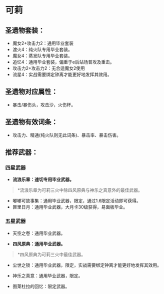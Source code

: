 
# 可莉

## 圣遗物套装：
- 魔女2+攻击力2：通用毕业套装
- 渡火4：纯火队专用毕业套装。
- 魔女4：蒸发队专用毕业套装。
- 追忆4：通用毕业套装，偏重于e后站场普攻及重击。
- 攻击力2+攻击力2：无合适魔女2使用
- 流星4：实战需要绑定钟离才能更好地发挥其效用。

## 圣遗物对应属性：
- 暴击/暴伤头，攻击沙，火伤杯。

## 圣遗物有效词条：
- 攻击力、精通(纯火队则无此词条)、暴击率、暴击伤害。

## 推荐武器：
### 四星武器
- **流浪乐章：速切专用毕业武器。**

> \*流浪乐章为可莉三火中除四风原典与神乐之真意外的最佳武器。

- 嘟嘟可故事集：通用毕业武器，限定，通过1.6限定活动即可获得。
- 匣里日月：通用毕业武器，大月卡30级获得，易面板毕业。

### 五星武器
- 天空之卷：通用毕业武器。

- **四风原典：通用毕业武器。**

> \*四风原典为可莉三火中最佳武器。

- 尘世之锁：通用毕业武器，限定，实战需要绑定钟离才能更好地发挥其效用。

- 神乐之真意：通用毕业武器，限定。

- 图莱杜拉的回忆：限定武器。

